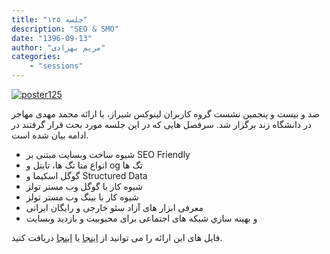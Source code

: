 ```yaml
---
title: "جلسه ۱۲۵"
description: "SEO & SMO"
date: "1396-09-13"
author: "مریم بهزادی"
categories:
    - "sessions"
---
```

[![poster125](../../img/posters/poster125.jpg)](../../img/poster125.jpg)

صد و بیست و پنجمین نشست گروه کاربران لینوکس شیراز، با ارائه محمد مهدی مهاجر در دانشگاه زند برگزار شد. 
سرفصل هایی که در این جلسه مورد بحث قرار گرفتند در ادامه بیان شده است.

* شیوه ساخت وبسایت مبتنی بر SEO Friendly
* انواع متا تگ ها، تایتل و og تگ ها 
* گوگل اسکیما و Structured Data
* شیوه کار با گوگل وب مستر تولز
* شیوه کار با بینگ وب مستر تولز
* معرفی ابزار های آزاد سئو خارجی و رایگان ایرانی
* و بهينه سازي شبکه های اجتماعی برای محبوبیت و بازدید وبسایت

فایل های این ارائه را می توانید از [اینجا](https://gitlab.com/shirazlug/resources/tree/master/presentations/session_125)
یا [اینجا](https://www.slideshare.net/ShirazLUG/smo-seo-83491537)
دریافت کنید.
